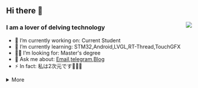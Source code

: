 ## Hi there 👋

<a href="#">  
<img align="right" src="https://github-readme-stats.vercel.app/api?username=veliming" />
</a>

### I am a lover of delving technology

- 🔭 I’m currently working on: Current Student 
- 🌱 I’m currently learning: STM32,Android,LVGL,RT-Thread,TouchGFX
- 🙋‍♂️ I’m looking for: Master's degree
- 💬 Ask me about: [Email](mailto:vectorgun@outlook.com),[telegram](https://t.me/Shin_ki_rou),[Blog](https://www.kissshot.cyou/)
- ⚡ In fact: 私は2次元です🥰🥰🥰

<details markdown='1'><summary>More</summary>

### 🔧 **Most Used Developing Tools&Platforms**

![](https://img.shields.io/badge/System-Windows11-0078d6?style=flat-square&logo=windows&logoColor=0078D6)
![](https://img.shields.io/badge/IDE-Visual%20Studio%20Code-007acc?style=flat-square&logo=visual-studio-code&logoColor=007ACC)
![](https://img.shields.io/badge/IDE-Jet%20Brains-000000?style=flat-square&logo=JetBrains&logoColor=fff)
![](https://img.shields.io/badge/IDE-STM32%20Cube-03234B?style=flat-square&logo=STMicroelectronics&logoColor=fff)
![](https://img.shields.io/badge/IDE-Postman-FF6C37?style=flat-square&logo=Postman&logoColor=FF6C37)

### 🌟 **My Skills**

![](https://img.shields.io/badge/-C-f05032?style=flat-square&logo=C&logoColor=fff)
![](https://img.shields.io/badge/-Python-3776ab?style=flat-square&logo=Python&logoColor=fff)
![](https://img.shields.io/badge/-Java-007396?style=flat-square&logo=Java&logoColor=fff)
![](https://img.shields.io/badge/-STM32-03234B?style=flat-square&logo=stmicroelectronics&logoColor=fff)
![](https://img.shields.io/badge/-Git-f05032?style=flat-square&logo=git&logoColor=fff)
![](https://img.shields.io/badge/-Linux-fcc624?style=flat-square&logo=Linux&logoColor=fff)

### 🌱 **Next Skill&Tools Of Interest**

![](https://img.shields.io/badge/-Go-00ADD8?style=flat-square&logo=Go&logoColor=fff)
![](https://img.shields.io/badge/-Altium%20Designer-A5915F?style=flat-square&logo=Altium-Designer&logoColor=fff)
![](https://img.shields.io/badge/-Esp%2032-A1352C?style=flat-square&logo=Espressif&logoColor=E7352C)
### 🏕️ **Most Yearning Tools & Platforms**

![](https://img.shields.io/badge/-Samsung%20Galaxy%20Tab%20S7-3428A0?style=flat-square&logo=Samsung&logoColor=fff)
![](https://img.shields.io/badge/-Xiaomi%20Gaming%20LapTop%202018-FF6900?style=flat-square&logo=Xiaomi&logoColor=fff)
![](https://img.shields.io/badge/-Xiaomi%2010%20Phone-FF6900?style=flat-square&logo=Xiaomi&logoColor=fff)

### 🎮 **Slightly Favorite Leisure**

![](https://img.shields.io/badge/-osu!-FF66AA?style=flat-square&logo=osu!&logoColor=fff)
![](https://img.shields.io/badge/-Nintendo%20Switch-E60012?style=flat-square&logo=Nintendo-Switch&logoColor=fff)
![](https://img.shields.io/badge/-Bilibili-00A1D6?style=flat-square&logo=bilibili&logoColor=fff)
![](https://img.shields.io/badge/-Steam-000000?style=flat-square&logo=Steam&logoColor=fff)
### ⏯️ **Next Plans**

- Do more exercise in Ti Cup National Undergraduate Electronics Design Contest
- Just learn what I should learn
- EXPLORE MORE
### ❤️ **Thanks [9cats](https://github.com/9cats)**

</details>
